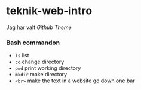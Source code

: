# teknik-web-intro

Jag har valt *Github Theme*


### Bash commandon

- `ls` list
- `cd` change directory
- `pwd` print working directory
- `mkdir` make directory
- `<br>` make the text in a website go down one bar


